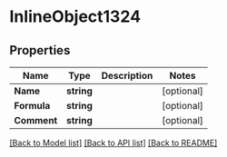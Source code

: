 # InlineObject1324

## Properties

Name | Type | Description | Notes
------------ | ------------- | ------------- | -------------
**Name** | **string** |  | [optional] 
**Formula** | **string** |  | [optional] 
**Comment** | **string** |  | [optional] 

[[Back to Model list]](../README.md#documentation-for-models) [[Back to API list]](../README.md#documentation-for-api-endpoints) [[Back to README]](../README.md)


